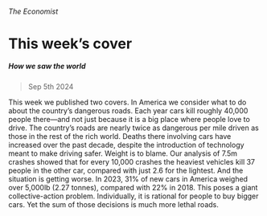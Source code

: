 ###### The Economist
# This week’s cover 
##### How we saw the world 
> Sep 5th 2024 
This week we published two covers. In America we consider what to do about the country’s dangerous roads. Each year cars kill roughly 40,000 people there—and not just because it is a big place where people love to drive. The country’s roads are nearly twice as dangerous per mile driven as those in the rest of the rich world. Deaths there involving cars have increased over the past decade, despite the introduction of technology meant to make driving safer. Weight is to blame. Our analysis of 7.5m crashes showed that for every 10,000 crashes the heaviest vehicles kill 37 people in the other car, compared with just 2.6 for the lightest. And the situation is getting worse. In 2023, 31% of new cars in America weighed over 5,000lb (2.27 tonnes), compared with 22% in 2018. This poses a giant collective-action problem. Individually, it is rational for people to buy bigger cars. Yet the sum of those decisions is much more lethal roads.
